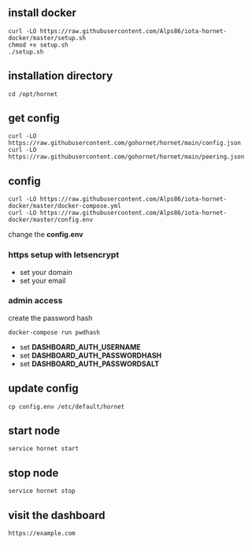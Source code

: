 ## install docker
```console
curl -LO https://raw.githubusercontent.com/Alps86/iota-hornet-docker/master/setup.sh
chmod +x setup.sh
./setup.sh
```

## installation directory
```console
cd /opt/hornet
```

## get config
```console
curl -LO https://raw.githubusercontent.com/gohornet/hornet/main/config.json
curl -LO https://raw.githubusercontent.com/gohornet/hornet/main/peering.json
```

## config
```console
curl -LO https://raw.githubusercontent.com/Alps86/iota-hornet-docker/master/docker-compose.yml
curl -LO https://raw.githubusercontent.com/Alps86/iota-hornet-docker/master/config.env
```

change the **config.env**

### https setup with letsencrypt
* set your domain
* set your email

### admin access
create the password hash
```console
docker-compose run pwdhash
```

* set **DASHBOARD_AUTH_USERNAME**
* set **DASHBOARD_AUTH_PASSWORDHASH**
* set **DASHBOARD_AUTH_PASSWORDSALT**

## update config
```console
cp config.env /etc/default/hornet
```

## start node
```console
service hornet start
```

## stop node
```console
service hornet stop
```

## visit the dashboard
```console
https://example.com
```
